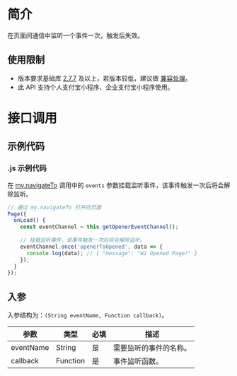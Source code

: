 # 简介
在页面间通信中监听一个事件一次，触发后失效。

## 使用限制

- 版本要求基础库 [2.7.7](https://opendocs.alipay.com/mini/framework/lib-upgrade-v2) 及以上，若版本较低，建议做 [兼容处理](https://opendocs.alipay.com/mini/framework/compatibility)。
- 此 API 支持个人支付宝小程序、企业支付宝小程序使用。

# 接口调用

## 示例代码

### .js 示例代码

在 [my.navigateTo](https://opendocs.alipay.com/mini/006l1f) 调用中的 `events` 参数挂载监听事件，该事件触发一次后将会解除监听。

```JavaScript
// 通过 my.navigateTo 打开的页面
Page({
  onLoad() {
    const eventChannel = this.getOpenerEventChannel();
    
    // 挂载监听事件，该事件触发一次后将会解除监听。
    eventChannel.once('openerToOpened', data => {
      console.log(data); // { "message": "Hi Opened Page!" }
    });
  }
});
```

## 入参
入参结构为：`(String eventName, Function callback)`。

| **参数** | **类型** | **必填** | **描述** |
| --- | --- | --- | --- |
| eventName | String | 是 | 需要监听的事件的名称。 |
| callback | Function | 是 | 事件监听函数。 |
